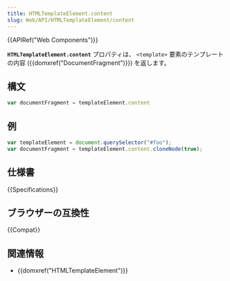 ```yaml
---
title: HTMLTemplateElement.content
slug: Web/API/HTMLTemplateElement/content
---
```

{{APIRef("Web Components")}}

**`HTMLTemplateElement.content`** プロパティは、 `<template>` 要素のテンプレートの内容 ({{domxref("DocumentFragment")}}) を返します。

## 構文

```js
var documentFragment = templateElement.content
```

## 例

```js
var templateElement = document.querySelector("#foo");
var documentFragment = templateElement.content.cloneNode(true);
```

## 仕様書

{{Specifications}}

## ブラウザーの互換性

{{Compat}}

## 関連情報

- {{domxref("HTMLTemplateElement")}}
